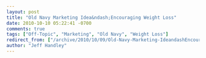 ```yaml
---
layout: post
title: "Old Navy Marketing Idea&ndash;Encouraging Weight Loss"
date: 2010-10-10 05:22:41 -0700
comments: true
tags: ["Off-Topic", "Marketing", "Old Navy", "Weight Loss"]
redirect_from: ["/archive/2010/10/09/Old-Navy-Marketing-IdeandashEncouraging-Weight-Loss.aspx/", "/archive/2010/10/09/old-navy-marketing-ideandashencouraging-weight-loss.aspx"]
author: "Jeff Handley"
---
```


